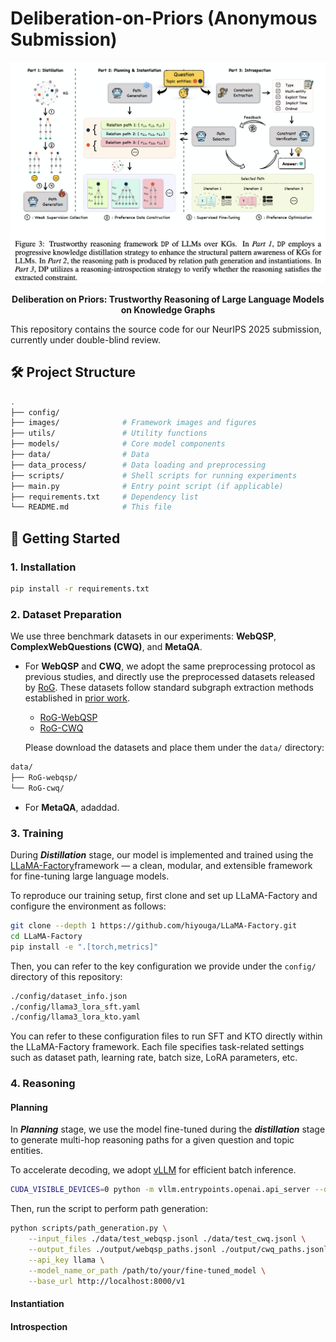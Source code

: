 # Deliberation-on-Priors (Anonymous Submission)

<p align="center">
  <img src="images/framework.png" alt="Framework Overview" width="700"/>
</p>

<p align="center">
  <strong>Deliberation on Priors: Trustworthy Reasoning of Large Language Models on Knowledge Graphs</strong>
</p>

This repository contains the source code for our NeurIPS 2025 submission, currently under double-blind review.

## 🛠️ Project Structure

```bash
.
├── config/ 
├── images/              # Framework images and figures
├── utils/               # Utility functions
├── models/              # Core model components
├── data/                # Data
├── data_process/        # Data loading and preprocessing
├── scripts/             # Shell scripts for running experiments
├── main.py              # Entry point script (if applicable)
├── requirements.txt     # Dependency list
└── README.md            # This file
```

## 🚀 Getting Started

### 1. Installation

```bash
pip install -r requirements.txt
```

### 2. Dataset Preparation
We use three benchmark datasets in our experiments: **WebQSP**, **ComplexWebQuestions (CWQ)**, and **MetaQA**.

- For **WebQSP** and **CWQ**, we adopt the same preprocessing protocol as previous studies, and directly use the preprocessed datasets released by [RoG](https://arxiv.org/abs/2310.01061). These datasets follow standard subgraph extraction methods established in [prior work](https://github.com/RichardHGL/WSDM2021_NSM/tree/main/preprocessing/Freebase).

  - [RoG-WebQSP](https://huggingface.co/datasets/rmanluo/RoG-webqsp)
  - [RoG-CWQ](https://huggingface.co/datasets/rmanluo/RoG-cwq)

  Please download the datasets and place them under the `data/` directory:

```bash
data/
├── RoG-webqsp/
└── RoG-cwq/
```
- For **MetaQA**, adaddad.

### 3. Training
During ***Distillation*** stage, our model is implemented and trained using the [LLaMA-Factory](https://github.com/hiyouga/LLaMA-Factory)framework — a clean, modular, and extensible framework for fine-tuning large language models.

To reproduce our training setup, first clone and set up LLaMA-Factory and configure the environment as follows:
```bash
git clone --depth 1 https://github.com/hiyouga/LLaMA-Factory.git
cd LLaMA-Factory
pip install -e ".[torch,metrics]"
```
Then, you can refer to the key configuration we provide under the `config/` directory of this repository:

```bash
./config/dataset_info.json
./config/llama3_lora_sft.yaml
./config/llama3_lora_kto.yaml
```
You can refer to these configuration files to run SFT and KTO directly within the LLaMA-Factory framework.
Each file specifies task-related settings such as dataset path, learning rate, batch size, LoRA parameters, etc.

### 4. Reasoning
#### Planning
In ***Planning*** stage, we use the model fine-tuned during the ***distillation*** stage to generate multi-hop reasoning paths for a given question and topic entities.

To accelerate decoding, we adopt [vLLM](https://github.com/vllm-project/vllm) for efficient batch inference.
```bash
CUDA_VISIBLE_DEVICES=0 python -m vllm.entrypoints.openai.api_server --dtype bfloat16 --api-key llama --gpu-memory-utilization 0.9 --tensor-parallel-size 1 --trust-remote-code --port 8000 --model /path/to/your/fine-tuned_model
```

Then, run the script to perform path generation:
```bash
python scripts/path_generation.py \
    --input_files ./data/test_webqsp.jsonl ./data/test_cwq.jsonl \
    --output_files ./output/webqsp_paths.jsonl ./output/cwq_paths.jsonl \
    --api_key llama \
    --model_name_or_path /path/to/your/fine-tuned_model \
    --base_url http://localhost:8000/v1
```

#### Instantiation

#### Introspection




